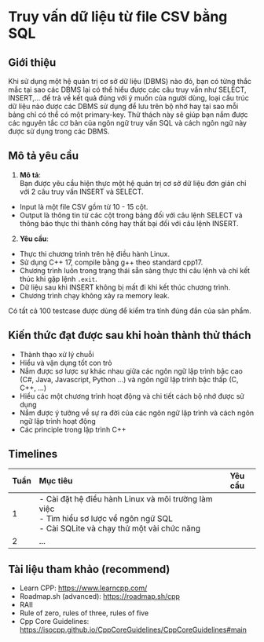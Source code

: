 # Truy vấn dữ liệu từ file CSV bằng SQL

## Giới thiệu
Khi sử dụng một hệ quản trị cơ sở dữ liệu (DBMS) nào đó, bạn có từng thắc mắc tại sao các DBMS lại có thể hiểu được các câu truy vấn như SELECT, INSERT,… để trả về kết quả đúng với ý muốn của người dùng, loại cấu trúc dữ liệu nào được các DBMS sử dụng để lưu trên bộ nhớ hay tại sao mỗi bảng chỉ có thể có một primary-key. Thử thách này sẽ giúp bạn nắm được các nguyên tắc cơ bản của ngôn ngữ truy vấn SQL và cách ngôn ngữ này được sử dụng trong các DBMS.

## Mô tả yêu cầu
1. **Mô tả**:  
Bạn được yêu cầu hiện thực một hệ quản trị cơ sở dữ liệu đơn giản chỉ với 2 câu truy vấn INSERT và SELECT.
- Input là một file CSV gồm từ 10 - 15 cột. 
- Output là thông tin từ các cột trong bảng đối với câu lệnh SELECT và thông báo thực thi thành công hay thất bại đối với câu lệnh INSERT. 
2. **Yêu cầu**:
- Thực thi chương trình trên hệ điều hành Linux.
- Sử dụng C++ 17, compile bằng g++ theo standard cpp17.
- Chương trình luôn trong trạng thái sẵn sàng thực thi câu lệnh và chỉ kết thúc khi gặp lệnh `.exit`.  
- Dữ liệu sau khi INSERT không bị mất đi khi kết thúc chương trình.  
- Chương trình chạy không xảy ra memory leak.

Có tất cả 100 testcase được dùng để kiểm tra tính đúng đắn của sản phẩm. 

## Kiến thức đạt được sau khi hoàn thành thử thách

- Thành thạo xử lý chuỗi
- Hiểu và vận dụng tốt con trỏ
- Nắm được sơ lược sự khác nhau giữa các ngôn ngữ lập trình bậc cao (C#, Java, Javascript, Python ...) và ngôn ngữ lập trình bậc thấp (C, C++, ...)
- Hiểu các một chương trình hoạt động và chi tiết cách bộ nhớ được sử dụng
- Nắm được ý tưởng về sự ra đời của các ngôn ngữ lập trình và cách ngôn ngữ lập trình hoạt động
- Các principle trong lập trình C++ 

## Timelines

|Tuần|Mục tiêu|Yêu cầu|
|--|:--|--|
|1|- Cài đặt hệ điều hành Linux và môi trường làm việc <br> - Tìm hiểu sơ lược về ngôn ngữ SQL<br> - Cài SQLite và chạy thử một vài chức năng | |
|2|... | |

## Tài liệu tham khảo (recommend)

- Learn CPP: <https://www.learncpp.com/>
- Roadmap.sh (advanced): <https://roadmap.sh/cpp>
- RAII
- Rule of zero, rules of three, rules of five
- Cpp Core Guidelines: <https://isocpp.github.io/CppCoreGuidelines/CppCoreGuidelines#main>
